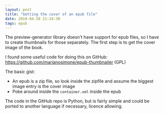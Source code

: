 ```yaml
---
layout: post
title: "Getting the cover of an epub file"
date: 2019-04-20 21:24:30
tags: epub
---
```


The preview-generator library doesn't have support for epub files, so I have to create thumbnails for those separately.
The first step is to get the cover image of the book.

I found some useful code for doing this on GitHub: <https://github.com/marianosimone/epub-thumbnailer> (GPL)

The basic gist:

*   An epub is a zip file, so look inside the zipfile and assume the biggest image entry is the cover image
*   Poke around inside the `container.xml` inside the epub

The code in the GitHub repo is Python, but is fairly simple and could be ported to another language if necessary, licence allowing.
